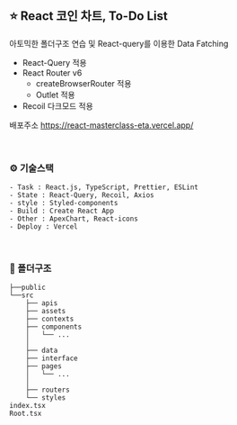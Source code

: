 ## ⭐️ React 코인 차트, To-Do List

아토믹한 폴더구조 연습 및 React-query를 이용한 Data Fatching

- React-Query 적용
- React Router v6
  - createBrowserRouter 적용
  - Outlet 적용
- Recoil 다크모드 적용

배포주소 https://react-masterclass-eta.vercel.app/

<br>

### ⚙️ 기술스택

```
- Task : React.js, TypeScript, Prettier, ESLint
- State : React-Query, Recoil, Axios
- style : Styled-components
- Build : Create React App
- Other : ApexChart, React-icons
- Deploy : Vercel
```

<br>

### 📁 폴더구조

```
├──public
└──src
    ├── apis
    ├── assets
    ├── contexts
    ├── components
    │   └── ...
    │
    ├── data
    ├── interface
    ├── pages
    │   └── ...
    │
    ├── routers
    └── styles
index.tsx
Root.tsx
```
